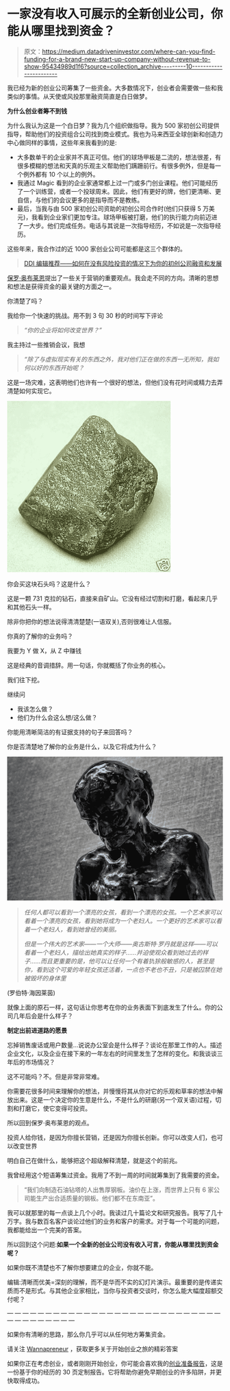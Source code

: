 # 一家没有收入可展示的全新创业公司，你能从哪里找到资金？

> 原文：<https://medium.datadriveninvestor.com/where-can-you-find-funding-for-a-brand-new-start-up-company-without-revenue-to-show-95434989d1f6?source=collection_archive---------10----------------------->

我已经为新的创业公司筹集了一些资金。大多数情况下，创业者会需要做一些和我类似的事情。从天使或风投那里融资简直是白日做梦。

**为什么创业者筹不到钱**

为什么我认为这是一个白日梦？我为几个组织做指导。我为 500 家初创公司提供指导，帮助他们的投资组合公司找到商业模式。我也为马来西亚全球创新和创造力中心做同样的事情，这些年来我看到的是:

*   大多数单干的企业家并不真正可信。他们的球场甲板是二流的，想法很差，有很多模糊的想法和天真的乐观主义帮助他们蹒跚前行。有很多例外，但是每一个例外都有 10 个以上的例外。
*   我通过 Magic 看到的企业家通常都上过一门或多门创业课程。他们可能经历了一个训练营，或者一个投球周末。因此，他们有更好的牌，他们更清晰、更自信，与他们的会议更多的是指导而不是教练。
*   最后，当我与由 500 家初创公司资助的初创公司合作时(他们只获得 5 万美元)，我看到企业家们更加专注。球场甲板被打磨，他们的执行能力向前迈进了一大步。他们完成任务。电话与其说是一次指导经历，不如说是一次指导经历。

这些年来，我合作过的近 1000 家创业公司可能都是这三个群体的。

> [DDI 编辑推荐——如何在没有风险投资的情况下为你的初创公司融资和发展](http://go.datadriveninvestor.com/fundstartup2/matf)

[保罗·奥布莱恩](https://www.quora.com/profile/Paul-OBrien-1)提出了一些关于营销的重要观点。我会走不同的方向。清晰的思想和想法是获得资金的最关键的方面之一。

你清楚了吗？

我给你一个快速的挑战。用不到 3 句 30 秒的时间写下评论

> *“你的企业将如何改变世界？”*

我主持过一些推销会议，我想

> *“除了与虚拟现实有关的东西之外，我对他们正在做的东西一无所知，我如何以好的东西开始呢？*

这是一场灾难，这表明他们也许有一个很好的想法，但他们没有花时间或精力去弄清楚如何实现它。

![](img/978585b06f1557b66af503c4730244c0.png)

你会买这块石头吗？这是什么？

这是一颗 731 克拉的钻石，直接来自矿山。它没有经过切割和打磨，看起来几乎和其他石头一样。

除非你把你的想法说得清清楚楚(一语双关),否则很难让人信服。

你真的了解你的业务吗？

我要为 Y 做 X，从 Z 中赚钱

这是经典的音调措辞。用一句话，你就概括了你业务的核心。

我们往下挖。

继续问

*   我该怎么做？
*   他们为什么会这么想/这么做？

你能用清晰简洁的有证据支持的句子来回答吗？

你是否清楚地了解你的业务是什么，以及它将成为什么？

![](img/d3c81283fe1941a0ecf95fb783ad8b7b.png)

> *任何人都可以看到一个漂亮的女孩，看到一个漂亮的女孩。一个艺术家可以看着一个漂亮的女孩，看到她将成为一个老妇人。一个更好的艺术家可以看着一个老妇人，看到她曾经的美丽。*
> 
> *但是一个伟大的艺术家——一个大师——奥古斯特·罗丹就是这样——可以看着一个老妇人，描绘出她真实的样子……并迫使观众看到她过去的样子……而且更重要的是，他可以让任何一个有着犰狳般敏感的人，甚至是你，看到这个可爱的年轻女孩还活着，一点也不老也不丑，只是被囚禁在她被毁坏的身体里*

(罗伯特·海因莱茵)

就像上面的原石一样，这句话让你思考在你的业务表面下到底发生了什么。你的公司几年后会是什么样子？

**制定出前进道路的愿景**

忘掉销售废话或用户数量…说说办公室会是什么样子？谈论在那里工作的人。描述企业文化，以及企业在接下来的一年左右的时间里发生了怎样的变化。和我谈谈三年后的市场情况？

这不可能吗？不。但是非常非常难。

你需要花很多时间来理解你的想法，并慢慢将其从你对它的乐观和草率的想法中解放出来。这是一个决定你的生意是什么，不是什么的研磨(另一个双关语)过程，切割和打磨它，使它变得可投资。

所以回到保罗·奥布莱恩的观点。

投资人给你钱，是因为你擅长营销，还是因为你擅长创新。你可以改变人们，也可以改变世界

明白自己在做什么，能够把这个超级解释清楚，就是这个的前兆。

我曾经用这个短语筹集过资金。我用了不到一周的时间就筹集到了我需要的资金。

> “我们向制造石油钻塔的人出售厚钢板。油价在上涨，而世界上只有 6 家公司能生产出合适质量的钢板。他们都不在东南亚”。

我可以就那里的每一点谈上几个小时。我读过几十篇论文和研究报告。我写了几十万字。我与数百名客户谈论过他们的业务和客户的需求。对于每一个可能的问题，我都能给出一个完美的答案。

所以回到这个问题:**如果一个全新的创业公司没有收入可言，你能从哪里找到资金呢？**

如果你既不清楚也不了解你想要建立的企业，你就不能。

编辑:清晰而优美=深刻的理解，而不是华而不实的幻灯片演示。最重要的是传递实质而不是形式。与其他企业家相比，当你与投资者交谈时，你怎么能大幅度超额交付呢？

— — — — — — — — — — — — — — — — — — — — — — — — — — — — — — — — — — — — —

如果你有清晰的思路，那么你几乎可以从任何地方筹集资金。

请关注 [Wannapreneur](https://www.quora.com/q/yandmsnohdjsgiaj) ，获取更多关于开始创业之旅的精彩答案

如果你正在考虑创业，或者刚刚开始创业，你可能会喜欢我的[创业准备报告](https://goo.gl/forms/i0KIVsmWyeV57nsl1)，这是一份基于你的经历的 30 页定制报告。它将帮助你避免早期创业的许多陷阱，并更快取得成功。